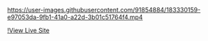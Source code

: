 

https://user-images.githubusercontent.com/91854884/183330159-e97053da-9fb1-41a0-a22d-3b01c51764f4.mp4

[!View Live Site](https://clothing-shop-overthesea.herokuapp.com/)
